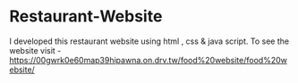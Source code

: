 # Restaurant-Website
I developed this restaurant website using html , css &amp; java script. To see the website visit - https://00gwrk0e60map39hipawna.on.drv.tw/food%20website/food%20website/ 
